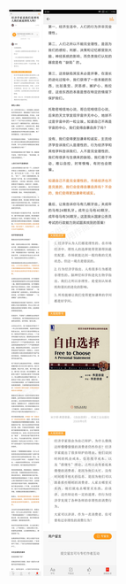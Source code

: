 ![](../../images/2016年11月/HF1107-经济学家说我们是理性人我们就是理性人吗？.jpg)
![](../../images/2016年11月/HF1107-经济学家说我们是理性人我们就是理性人吗？2.jpg)
